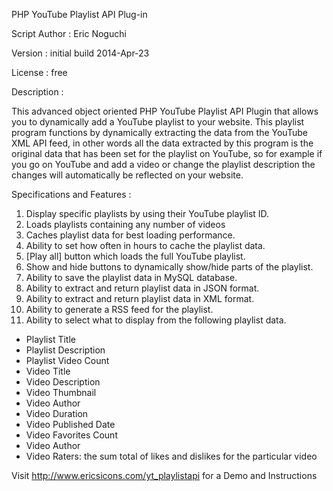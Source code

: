 PHP YouTube Playlist API Plug-in

Script Author : Eric Noguchi

Version : initial build 2014-Apr-23

License : free

Description :

This advanced object oriented PHP YouTube Playlist API Plugin that allows you to dynamically add a YouTube playlist to your website. This playlist program functions by dynamically extracting the data from the YouTube XML API feed, in other words all the data extracted by this program is the original data that has been set for the playlist on YouTube, so for example if you go on YouTube and add a video or change the playlist description the changes will automatically be reflected on your website.  

Specifications and Features :
<ol>
	<li>Display specific playlists by using their YouTube playlist ID.</li>
	<li>Loads playlists containing any number of videos</li>
	<li>Caches playlist data for best loading performance.</li>
	<li>Ability to set how often in hours to cache the playlist data.</li>
	<li>[Play all] button which loads the full YouTube playlist.</li>
	<li>Show and hide buttons to dynamically show/hide parts of the playlist.</li>
        <li>Ability to save the playlist data in MySQL database.</li>
	<li>Ability to extract and return playlist data in JSON format.</li>
        <li>Ability to extract and return playlist data in XML format.</li>
	<li>Ability to generate a RSS feed for the playlist.</li>
	<li>Ability to select what to display from the following playlist data.</li>

</ol>
<ul>
	<li>Playlist Title</li>
	<li>Playlist Description</li>
	<li>Playlist Video Count</li>
	<li>Video Title</li>
	<li>Video Description</li>
	<li>Video Thumbnail</li>
	<li>Video Author</li>
	<li>Video Duration</li>
	<li>Video Published Date</li>
	<li>Video Favorites Count</li>
	<li>Video Author</li>
	<li>Video Raters: the sum total of likes and dislikes for the particular video</li>
</ul>

Visit <a target="_blank" href="http://www.ericsicons.com/yt_playlistapi">http://www.ericsicons.com/yt_playlistapi</a> for a Demo and Instructions